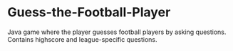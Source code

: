 # Guess-the-Football-Player
Java game where the player guesses football players by asking questions. Contains highscore and league-specific questions.
